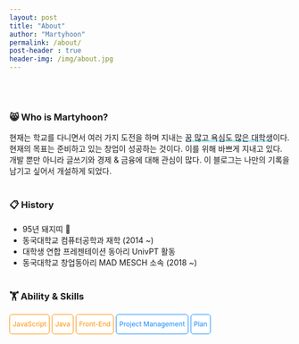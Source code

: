 ```yaml
---
layout: post
title: "About"
author: "Martyhoon"
permalink: /about/
post-header : true
header-img: /img/about.jpg
---
```


<style>
.developer {
    display : inline-block;
    border-radius: 5px ;
    border-style : solid;
    border-color :  #FF9100;
    border-width : 1px;
    padding: 5px;
    font-size: 0.75rem;
    color:  #FF9100;
    background-color: #fff;
    line-height: 2;
    transition: 0.5s;
}

.business{
     display : inline-block;
     border-radius: 5px ;
    border-style : solid;
    border-color :  #148CFF;
      border-width : 1px;
    padding: 5px;
    font-size: 0.75rem;
    color:#148CFF;
    background-color: #fff;
    line-height: 2;
    transition: 0.5s;



}

</style>

<br><br>
### &#128568; Who is Martyhoon?

현재는 학교를 다니면서 여러 가지 도전을 하며 지내는 <span style ="border-bottom : 3px soild #be4e7f8; box-shadow : inset 0 -4px 0 #b4e7f8;">꿈 많고 욕심도 많은 대학생</span>이다. 현재의 목표는 준비하고 있는 창업이 성공하는 것이다. 이를 위해 바쁘게 지내고 있다. 개발 뿐만 아니라 글쓰기와 경제 & 금융에 대해 관심이 많다. 이 블로그는 나만의 기록을 남기고 싶어서 개설하게 되었다.
<br><br>

###  &#128203; History

* 95년 돼지띠 🐖
* 동국대학교 컴퓨터공학과 재학 (2014 ~)
* 대학생 연합 프레젠테이션 동아리 UnivPT 활동
* 동국대학교 창업동아리 MAD MESCH 소속 (2018 ~)
<br><br>

### &#127947; Ability & Skills

<ul style="list-style-type: none; margin: 0; padding: 0;">
<li class ="developer">JavaScript </li>
<li class ="developer">Java </li>
<li class ="developer">Front-End</li>
<li class ="business"> Project Management</li>
<li class ="business">Plan</li >
</ul>
